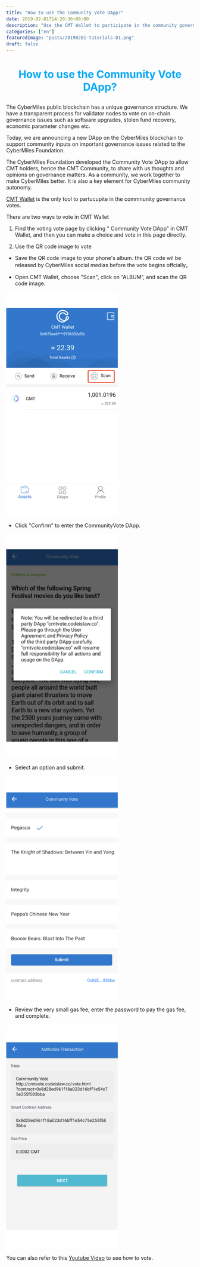 ```yaml
---
title: "How to use the Community Vote DApp?"
date: 2019-02-01T14:20:36+08:00
description: "Use the CMT Wallet to participate in the community governance votes"
categories: ["en"]
featuredImage: "posts/20190201-tutorials-01.png"
draft: false
---
```



# **<font color="#03a9f4"><p align="center">How to use the Community Vote DApp?</p></font>**

The CyberMiles public blockchain has a unique governance structure. We have a transparent process for validator nodes to vote on on-chain governance issues such as software upgrades, stolen fund recovery, economic parameter changes etc. 


Today, we are announcing a new DApp on the CyberMiles blockchain to support community inputs on important governance issues related to the CyberMiles Foundation. 


The CyberMiles Foundation developed the Community Vote DApp to allow CMT holders, hence the CMT Community, to share with us thoughts and opinions on governance matters. As a community, we work together to make CyberMiles better. It is also a key element for CyberMiles community autonomy.


[CMT Wallet](https://www.cybermiles.io/en-us/blockchain-infrastructure/cmt-wallet/) is the only tool to partucupite in the commnunity governance votes.


There are two ways to vote in CMT Wallet

1. Find the voting vote page by clicking " Community Vote DApp" in CMT Wallet,  and then you can make a choice and vote in this page directly.

2. Use the QR code image to vote

* Save the QR code image to your phone's album.
  the QR code wil be released by CyberMiles social medias before the vote begins offcially。

* Open CMT Wallet, choose "Scan", click on “ALBUM”, and scan the QR code image.

<div style="align: center">
<img src="/posts/20190201-tutorials-02.png"/>
</div>

* Click "Confirm" to enter the CommunityVote DApp.

<div style="align: center">
<img src="/posts/20190201-tutorials-03.png"/>
</div>

* Select an option and submit.

<div style="align: center">
<img src="/posts/20190201-tutorials-04.png"/>
</div>

* Review the very small gas fee, enter the password to pay the gas fee, and complete.

<div style="align: center">
<img src="/posts/20190201-tutorials-05.png"/>
</div>

You can also refer to this [Youtube Video](https://www.youtube.com/watch?v=b9Gv_-fqBik) to see how to vote.


